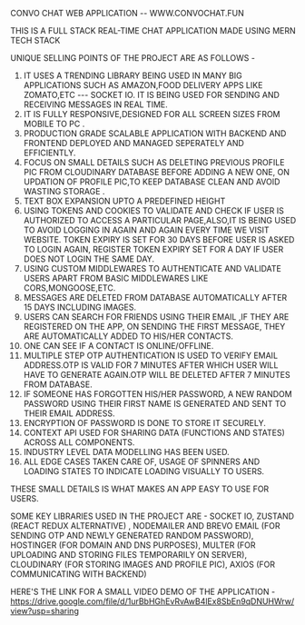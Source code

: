 CONVO CHAT WEB APPLICATION -- WWW.CONVOCHAT.FUN

THIS IS A FULL STACK REAL-TIME CHAT APPLICATION MADE USING MERN TECH STACK

UNIQUE SELLING POINTS OF THE PROJECT ARE AS FOLLOWS -

1) IT USES A TRENDING LIBRARY BEING USED IN MANY BIG APPLICATIONS SUCH AS AMAZON,FOOD DELIVERY APPS LIKE ZOMATO,ETC --- SOCKET IO. IT IS BEING USED FOR SENDING AND RECEIVING MESSAGES IN REAL TIME.
2) IT IS FULLY RESPONSIVE,DESIGNED FOR ALL SCREEN SIZES FROM MOBILE TO PC .
3) PRODUCTION GRADE SCALABLE APPLICATION WITH BACKEND AND FRONTEND DEPLOYED AND MANAGED SEPERATELY AND EFFICIENTLY.
4) FOCUS ON SMALL DETAILS SUCH AS DELETING PREVIOUS PROFILE PIC FROM CLOUDINARY DATABASE BEFORE ADDING A NEW ONE, ON UPDATION OF PROFILE PIC,TO KEEP DATABASE CLEAN AND AVOID WASTING STORAGE .
5) TEXT BOX EXPANSION UPTO A PREDEFINED HEIGHT
6) USING TOKENS AND COOKIES TO VALIDATE AND CHECK IF USER IS AUTHORIZED TO ACCESS A PARTICULAR PAGE,ALSO,IT IS BEING USED TO AVOID LOGGING IN AGAIN AND AGAIN EVERY TIME WE VISIT WEBSITE. TOKEN EXPIRY IS SET FOR 30 DAYS BEFORE USER IS ASKED TO LOGIN AGAIN, REGISTER TOKEN EXPIRY SET FOR A DAY IF USER DOES NOT LOGIN THE SAME DAY.
7) USING CUSTOM MIDDLEWARES TO AUTHENTICATE AND VALIDATE USERS APART FROM BASIC MIDDLEWARES LIKE CORS,MONGOOSE,ETC.
8)  MESSAGES ARE DELETED FROM DATABASE AUTOMATICALLY AFTER 15 DAYS INCLUDING IMAGES.
9)  USERS CAN SEARCH FOR FRIENDS USING THEIR EMAIL ,IF THEY ARE REGISTERED ON THE APP, ON SENDING THE FIRST MESSAGE, THEY ARE AUTOMATICALLY ADDED TO HIS/HER CONTACTS.
10)  ONE CAN SEE IF A CONTACT IS ONLINE/OFFLINE.
11)  MULTIPLE STEP OTP AUTHENTICATION IS USED TO VERIFY EMAIL ADDRESS.OTP IS VALID FOR 7 MINUTES AFTER WHICH USER WILL HAVE TO GENERATE AGAIN.OTP WILL BE DELETED AFTER 7 MINUTES FROM DATABASE.
12)  IF SOMEONE HAS FORGOTTEN HIS/HER PASSWORD, A NEW RANDOM PASSWORD USING THEIR FIRST NAME IS GENERATED AND SENT TO THEIR EMAIL ADDRESS.
13)  ENCRYPTION OF PASSWORD IS DONE TO STORE IT SECURELY.
14)  CONTEXT API USED FOR SHARING DATA (FUNCTIONS AND STATES) ACROSS ALL COMPONENTS.
15)  INDUSTRY LEVEL DATA MODELLING HAS BEEN USED.
16)  ALL EDGE CASES TAKEN CARE OF, USAGE OF SPINNERS AND LOADING STATES TO INDICATE LOADING VISUALLY TO USERS.

 THESE SMALL DETAILS IS WHAT MAKES AN APP EASY TO USE FOR USERS.
 
SOME KEY LIBRARIES USED IN THE PROJECT ARE - 
SOCKET IO, ZUSTAND (REACT REDUX ALTERNATIVE) , NODEMAILER AND BREVO EMAIL (FOR SENDING OTP AND NEWLY GENERATED RANDOM PASSWORD), HOSTINGER (FOR DOMAIN AND DNS PURPOSES), MULTER (FOR UPLOADING AND STORING FILES TEMPORARILY ON SERVER), CLOUDINARY (FOR STORING IMAGES AND PROFILE PIC), AXIOS (FOR COMMUNICATING WITH BACKEND)

HERE'S THE LINK FOR A SMALL VIDEO DEMO OF THE APPLICATION - https://drive.google.com/file/d/1urBbHGhEvRvAwB4lEx8SbEn9qDNUHWrw/view?usp=sharing




